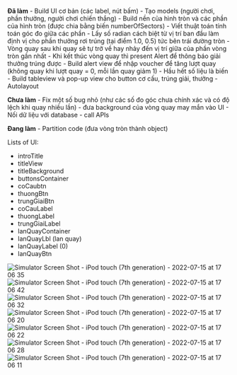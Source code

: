 **Đã làm**
    - Build UI cơ bản (các label, nút bấm)
    - Tạo models (người chơi, phần thưởng, người chơi chiến thắng)
    - Build nền của hình tròn và các phần của hình tròn (được chia bằng biến numberOfSectors)
    - Viết thuật toán tính toán góc đo giữa các phần
    - Lấy số radian cách biệt từ vị trí ban đầu làm định vị cho phần thưởng rơi trúng (tại điểm 1.0, 0.5) tức bên trái đường tròn
    - Vòng quay sau khi quay sẽ tự trở về hay nhảy đến vị trí giữa của phần vòng tròn gần nhất
    - Khi kết thúc vòng quay thì present Alert để thông báo giải thưởng trúng được
    - Build alert view để nhập voucher để tăng lượt quay (không quay khi lượt quay = 0, mỗi lần quay giảm 1)
    - Hầu hết số liệu là biến
    - Build tableview và pop-up view cho button cơ cấu, trúng giải, thưởng
    - Autolayout

**Chưa làm**
    - Fix một số bug nhỏ (như các số đo góc chưa chính xác và có độ lệch khi quay nhiều lần)
    - đưa background của vòng quay may mắn vào UI
    - Nối dữ liệu với database
    - call APIs

**Đang làm**
    - Partition code (đưa vòng tròn thành object)

Lists of UI:
- introTitle
- titleView
- titleBackground
- buttonsContainer
- coCaubtn
- thuongBtn
- trungGiaiBtn
- coCauLabel
- thuongLabel
- trungGiaiLabel
- lanQuayContainer
- lanQuayLbl (lan quay)
- lanQuayLabel (0)
- lanQuayBtn

![Simulator Screen Shot - iPod touch (7th generation) - 2022-07-15 at 17 06 35](https://user-images.githubusercontent.com/91571142/179202883-27d6f3c3-5ccd-45b3-a795-2148ed3ca4a5.png)
![Simulator Screen Shot - iPod touch (7th generation) - 2022-07-15 at 17 06 42](https://user-images.githubusercontent.com/91571142/179202889-2ba935f9-768b-4fc4-83fc-0bf8ea1baa7a.png)
![Simulator Screen Shot - iPod touch (7th generation) - 2022-07-15 at 17 06 32](https://user-images.githubusercontent.com/91571142/179202896-e36055fb-38c5-4e33-92eb-79485b99e1e3.png)
![Simulator Screen Shot - iPod touch (7th generation) - 2022-07-15 at 17 06 20](https://user-images.githubusercontent.com/91571142/179202898-6aba9b8a-d6a6-4579-9b60-56934f4f8f35.png)
![Simulator Screen Shot - iPod touch (7th generation) - 2022-07-15 at 17 06 22](https://user-images.githubusercontent.com/91571142/179202901-d090b404-a4f7-4013-a3bf-99a505796496.png)
![Simulator Screen Shot - iPod touch (7th generation) - 2022-07-15 at 17 06 28](https://user-images.githubusercontent.com/91571142/179202903-eb05c611-fd23-4674-805a-573096986e00.png)
![Simulator Screen Shot - iPod touch (7th generation) - 2022-07-15 at 17 06 11](https://user-images.githubusercontent.com/91571142/179202909-03a05efa-c0d8-41d5-be42-4cd5f842321a.png)

